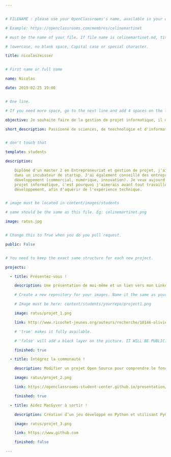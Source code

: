 ```yaml
---


# FILENAME : please use your OpenClassrooms's name, available in your url.

# Example: https://openclassrooms.com/membres/celinemartinet

# must be the name of your file. If file name is celinemartinet.md, title is celinemartinet.

# lowercase, no blank space, Capital case or special character.

title: nicolaszeisser


# First name or full name

name: Nicolas

date: 2019-02-25 19:00


# One line.

# If you need more space, go to the next line and add 4 spaces on the left, as in 'description'.

objective: Je souhaite faire de la gestion de projet informatique, il me manque les compétences techniques.

short_description: Passionné de sciences, de teechnologie et d'informatique. J'aime le tennis, le gaming et les randonnée sen nature.


# don't touch that

template: students

description:

    Diplômé d'un master 2 en Entrepreneuriat et gestion de projet, j'ai eu l'occasion de travailler 
    dans un incubateur de startup. J'ai également conseillé des entreprises dans leur stratégie de
    développement (commercial, numérique, innovation). Je veux aujourd'hui évoluer vers la gestion de 
    projet informatique, c'est pourquoi j'aimerais avant tout travailler quelques années dans le
    développement, afin d'aquérir de l'expérience technique.


# image must be located in content/images/students

# name should be the same as this file. Eg: celinemartinet.png

image: ratus.jpg


# Change this to True when you do you pull request.

public: False


# You need to keep the exact same structure for each new project.

projects:

  - title: Présentez-vous !

    description: Une présentation de moi-même et un lien vers mon LinkedIn.

    # Create a new repository for your images. Name it the same as your nickname and profile picture.

    # Image must be here: content/students/yourrepo/project1.png

    image: ratus/projet_1.png

    link: http://www.ricochet-jeunes.org/auteurs/recherche/10146-olivier-vogel

    # 'true' makes it fully available.

    # 'false' will add a black layer on the picture. IT WILL BE PUBLIC!

    finished: true

  - title: Intégrez la communauté !

    description: Modifier un projet Open Source pour comprendre le fonctionnement de Git, de Github et des pull requests. 

    image: ratus/projet_2.png

    link: https://openclassrooms-student-center.github.io/presentation/students/ratus.html

    finished: true

  - title: Aidez MacGyver à sortir !

    description: Création d’un jeu développé en Python et utilisant PyGame.

    image: ratus/projet_3.png

    link: https://www.github.com

    finished: false

---
```

